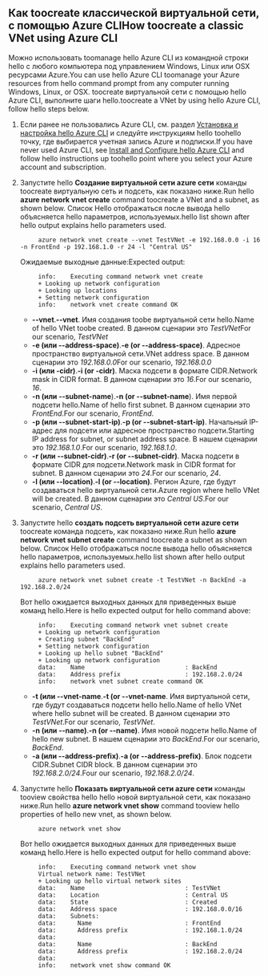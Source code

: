 ## <a name="how-toocreate-a-classic-vnet-using-azure-cli"></a><span data-ttu-id="28b49-101">Как toocreate классической виртуальной сети, с помощью Azure CLI</span><span class="sxs-lookup"><span data-stu-id="28b49-101">How toocreate a classic VNet using Azure CLI</span></span>
<span data-ttu-id="28b49-102">Можно использовать toomanage hello Azure CLI из командной строки hello с любого компьютера под управлением Windows, Linux или OSX ресурсами Azure.</span><span class="sxs-lookup"><span data-stu-id="28b49-102">You can use hello Azure CLI toomanage your Azure resources from hello command prompt from any computer running Windows, Linux, or OSX.</span></span> <span data-ttu-id="28b49-103">toocreate виртуальной сети с помощью hello Azure CLI, выполните шаги hello.</span><span class="sxs-lookup"><span data-stu-id="28b49-103">toocreate a VNet by using hello Azure CLI, follow hello steps below.</span></span>

1. <span data-ttu-id="28b49-104">Если ранее не пользовались Azure CLI, см. раздел [Установка и настройка hello Azure CLI](../articles/cli-install-nodejs.md) и следуйте инструкциям hello toohello точку, где выбирается учетная запись Azure и подписки.</span><span class="sxs-lookup"><span data-stu-id="28b49-104">If you have never used Azure CLI, see [Install and Configure hello Azure CLI](../articles/cli-install-nodejs.md) and follow hello instructions up toohello point where you select your Azure account and subscription.</span></span>
2. <span data-ttu-id="28b49-105">Запустите hello **Создание виртуальной сети azure сети** команды toocreate виртуальную сеть и подсеть, как показано ниже.</span><span class="sxs-lookup"><span data-stu-id="28b49-105">Run hello **azure network vnet create** command toocreate a VNet and a subnet, as shown below.</span></span> <span data-ttu-id="28b49-106">Список Hello отображаться после вывода hello объясняется hello параметров, используемых.</span><span class="sxs-lookup"><span data-stu-id="28b49-106">hello list shown after hello output explains hello parameters used.</span></span>
   
            azure network vnet create --vnet TestVNet -e 192.168.0.0 -i 16 -n FrontEnd -p 192.168.1.0 -r 24 -l "Central US"
   
    <span data-ttu-id="28b49-107">Ожидаемые выходные данные:</span><span class="sxs-lookup"><span data-stu-id="28b49-107">Expected output:</span></span>
   
            info:    Executing command network vnet create
            + Looking up network configuration
            + Looking up locations
            + Setting network configuration
            info:    network vnet create command OK
   
   * <span data-ttu-id="28b49-108">**--vnet**.</span><span class="sxs-lookup"><span data-stu-id="28b49-108">**--vnet**.</span></span> <span data-ttu-id="28b49-109">Имя создания toobe виртуальной сети hello.</span><span class="sxs-lookup"><span data-stu-id="28b49-109">Name of hello VNet toobe created.</span></span> <span data-ttu-id="28b49-110">В данном сценарии это *TestVNet*</span><span class="sxs-lookup"><span data-stu-id="28b49-110">For our scenario, *TestVNet*</span></span>
   * <span data-ttu-id="28b49-111">**-e (или --address-space)**.</span><span class="sxs-lookup"><span data-stu-id="28b49-111">**-e (or --address-space)**.</span></span> <span data-ttu-id="28b49-112">Адресное пространство виртуальной сети.</span><span class="sxs-lookup"><span data-stu-id="28b49-112">VNet address space.</span></span> <span data-ttu-id="28b49-113">В данном сценарии это *192.168.0.0*</span><span class="sxs-lookup"><span data-stu-id="28b49-113">For our scenario, *192.168.0.0*</span></span>
   * <span data-ttu-id="28b49-114">**-i (или -cidr)**.</span><span class="sxs-lookup"><span data-stu-id="28b49-114">**-i (or -cidr)**.</span></span> <span data-ttu-id="28b49-115">Маска подсети в формате CIDR.</span><span class="sxs-lookup"><span data-stu-id="28b49-115">Network mask in CIDR format.</span></span> <span data-ttu-id="28b49-116">В данном сценарии это *16*.</span><span class="sxs-lookup"><span data-stu-id="28b49-116">For our scenario, *16*.</span></span>
   * <span data-ttu-id="28b49-117">**-n (или --subnet-name**).</span><span class="sxs-lookup"><span data-stu-id="28b49-117">**-n (or --subnet-name**).</span></span> <span data-ttu-id="28b49-118">Имя первой подсети hello.</span><span class="sxs-lookup"><span data-stu-id="28b49-118">Name of hello first subnet.</span></span> <span data-ttu-id="28b49-119">В данном сценарии это *FrontEnd*.</span><span class="sxs-lookup"><span data-stu-id="28b49-119">For our scenario, *FrontEnd*.</span></span>
   * <span data-ttu-id="28b49-120">**-p (или --subnet-start-ip)**.</span><span class="sxs-lookup"><span data-stu-id="28b49-120">**-p (or --subnet-start-ip)**.</span></span> <span data-ttu-id="28b49-121">Начальный IP-адрес для подсети или адресное пространство подсети.</span><span class="sxs-lookup"><span data-stu-id="28b49-121">Starting IP address for subnet, or subnet address space.</span></span> <span data-ttu-id="28b49-122">В нашем сценарии это *192.168.1.0*.</span><span class="sxs-lookup"><span data-stu-id="28b49-122">For our scenario, *192.168.1.0*.</span></span>
   * <span data-ttu-id="28b49-123">**-r (или --subnet-cidr)**.</span><span class="sxs-lookup"><span data-stu-id="28b49-123">**-r (or --subnet-cidr)**.</span></span> <span data-ttu-id="28b49-124">Маска подсети в формате CIDR для подсети.</span><span class="sxs-lookup"><span data-stu-id="28b49-124">Network mask in CIDR format for subnet.</span></span> <span data-ttu-id="28b49-125">В данном сценарии это *24*.</span><span class="sxs-lookup"><span data-stu-id="28b49-125">For our scenario, *24*.</span></span>
   * <span data-ttu-id="28b49-126">**-l (или --location)**.</span><span class="sxs-lookup"><span data-stu-id="28b49-126">**-l (or --location)**.</span></span> <span data-ttu-id="28b49-127">Регион Azure, где будут создаваться hello виртуальной сети.</span><span class="sxs-lookup"><span data-stu-id="28b49-127">Azure region where hello VNet will be created.</span></span> <span data-ttu-id="28b49-128">В данном сценарии это *Central US*.</span><span class="sxs-lookup"><span data-stu-id="28b49-128">For our scenario, *Central US*.</span></span>
3. <span data-ttu-id="28b49-129">Запустите hello **создать подсеть виртуальной сети azure сети** toocreate команда подсеть, как показано ниже.</span><span class="sxs-lookup"><span data-stu-id="28b49-129">Run hello **azure network vnet subnet create** command toocreate a subnet as shown below.</span></span> <span data-ttu-id="28b49-130">Список Hello отображаться после вывода hello объясняется hello параметров, используемых.</span><span class="sxs-lookup"><span data-stu-id="28b49-130">hello list shown after hello output explains hello parameters used.</span></span>
   
            azure network vnet subnet create -t TestVNet -n BackEnd -a 192.168.2.0/24
   
    <span data-ttu-id="28b49-131">Вот hello ожидается выходных данных для приведенных выше команд hello.</span><span class="sxs-lookup"><span data-stu-id="28b49-131">Here is hello expected output for hello command above:</span></span>
   
            info:    Executing command network vnet subnet create
            + Looking up network configuration
            + Creating subnet "BackEnd"
            + Setting network configuration
            + Looking up hello subnet "BackEnd"
            + Looking up network configuration
            data:    Name                            : BackEnd
            data:    Address prefix                  : 192.168.2.0/24
            info:    network vnet subnet create command OK
   
   * <span data-ttu-id="28b49-132">**-t (или --vnet-name**.</span><span class="sxs-lookup"><span data-stu-id="28b49-132">**-t (or --vnet-name**.</span></span> <span data-ttu-id="28b49-133">Имя виртуальной сети, где будут создаваться подсети hello hello.</span><span class="sxs-lookup"><span data-stu-id="28b49-133">Name of hello VNet where hello subnet will be created.</span></span> <span data-ttu-id="28b49-134">В данном сценарии это *TestVNet*.</span><span class="sxs-lookup"><span data-stu-id="28b49-134">For our scenario, *TestVNet*.</span></span>
   * <span data-ttu-id="28b49-135">**-n (или --name)**.</span><span class="sxs-lookup"><span data-stu-id="28b49-135">**-n (or --name)**.</span></span> <span data-ttu-id="28b49-136">Имя новой подсети hello.</span><span class="sxs-lookup"><span data-stu-id="28b49-136">Name of hello new subnet.</span></span> <span data-ttu-id="28b49-137">В нашем сценарии это *BackEnd*.</span><span class="sxs-lookup"><span data-stu-id="28b49-137">For our scenario, *BackEnd*.</span></span>
   * <span data-ttu-id="28b49-138">**-a (или --address-prefix)**.</span><span class="sxs-lookup"><span data-stu-id="28b49-138">**-a (or --address-prefix)**.</span></span> <span data-ttu-id="28b49-139">Блок подсети CIDR.</span><span class="sxs-lookup"><span data-stu-id="28b49-139">Subnet CIDR block.</span></span> <span data-ttu-id="28b49-140">В данном сценарии это *192.168.2.0/24*.</span><span class="sxs-lookup"><span data-stu-id="28b49-140">Four our scenario, *192.168.2.0/24*.</span></span>
4. <span data-ttu-id="28b49-141">Запустите hello **Показать виртуальной сети azure сети** команды tooview свойства hello hello новой виртуальной сети, как показано ниже.</span><span class="sxs-lookup"><span data-stu-id="28b49-141">Run hello **azure network vnet show** command tooview hello properties of hello new vnet, as shown below.</span></span>
   
            azure network vnet show
   
    <span data-ttu-id="28b49-142">Вот hello ожидается выходных данных для приведенных выше команд hello.</span><span class="sxs-lookup"><span data-stu-id="28b49-142">Here is hello expected output for hello command above:</span></span>
   
            info:    Executing command network vnet show
            Virtual network name: TestVNet
            + Looking up hello virtual network sites
            data:    Name                            : TestVNet
            data:    Location                        : Central US
            data:    State                           : Created
            data:    Address space                   : 192.168.0.0/16
            data:    Subnets:
            data:      Name                          : FrontEnd
            data:      Address prefix                : 192.168.1.0/24
            data:
            data:      Name                          : BackEnd
            data:      Address prefix                : 192.168.2.0/24
            data:
            info:    network vnet show command OK

